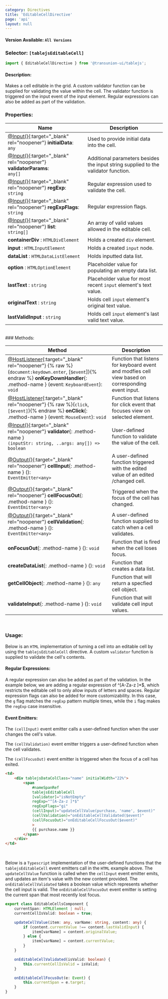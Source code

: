 ```yaml
---
category: Directives
title: 'EditableCellDirective'
page: 'api'
layout: null
---
```


#### Version Available: `All Versions`

### Selector: `[tablejsEditableCell]`
```typescript
import { EditableCellDirective } from '@transunion-ui/tablejs';
```

#### Description:

Makes a cell editable in the grid. A custom validator function can be supplied for validating the value within the cell. The validator function is triggered on the input event of the input element. Regular expressions can also be added as part of the validation.

### Properties:

| Name          | Description   |
| ------------- | ------------- |
| [@Input()](https://angular.io/api/core/Input){:target="_blank" rel="noopener"} **initialData**: <br/>`any` | Used to provide initial data into the cell. |
| [@Input()](https://angular.io/api/core/Input){:target="_blank" rel="noopener"} **validatorParams**: <br/>`any[]` | Additional parameters besides the input string supplied to the validator function. |
| [@Input()](https://angular.io/api/core/Input){:target="_blank" rel="noopener"} **regExp**: <br/>`string` | Regular expression used to validate the cell. |
| [@Input()](https://angular.io/api/core/Input){:target="_blank" rel="noopener"} **regExpFlags**: <br/>`string` | Regular expression flags. |
| [@Input()](https://angular.io/api/core/Input){:target="_blank" rel="noopener"} **list**: <br/>`string[]` | An array of valid values allowed in the editable cell. |
| **containerDiv** : `HTMLDivElement` | Holds a created `div` element. |
| **input** : `HTMLInputElement` | Holds a created `input` node. |
| **dataList** : `HTMLDataListElement` | Holds inputted data list. |
| **option** : `HTMLOptionElement` | Placeholder value for populating an empty data list. |
| **lastText** : `string` | Placeholder value for most recent `input` element's text value. |
| **originalText** : `string` | Holds cell `input` element's original text value. |
| **lastValidInput** : `string` | Holds cell `input` element's last valid text value. |

<br/>
### Methods:

| Method        | Description | 
| ------------- | ----------- |
| [@HostListener](https://angular.io/api/core/HostListener){:target="_blank" rel="noopener"} {% raw %}(`document:keydown.enter`, [`$event`]){% endraw %} **onKeyDownHandler**{: .method-name } (event: `KeyboardEvent`): `void` | Function that listens for keyboard event and modfies cell view based on corresponding event input. |
| [@HostListener](https://angular.io/api/core/HostListener){:target="_blank" rel="noopener"} {% raw %}(`click`, `[$event]`){% endraw %} **onClick**{: .method-name } (event: `MouseEvent`): `void` | Function that listens for click event that focuses view on selected element. |
| [@Input()](https://angular.io/api/core/Input){:target="_blank" rel="noopener"} **validator**{: .method-name } <br/>`(inputStr: string, ..args: any[]) => boolean` | User-defined function to validate the value of the cell. |
| [@Output()](https://angular.io/api/core/Output){:target="_blank" rel="noopener"} **cellInput**{: .method-name } (): <br/>`EventEmitter<any>` | A user-defined function triggered with the edited value of an edited /changed cell. |
| [@Output()](https://angular.io/api/core/Output){:target="_blank" rel="noopener"} **cellFocusOut**{: .method-name } (): <br/>`EventEmitter<any>` | Triggered when the focus of the cell has changed. |
| [@Output()](https://angular.io/api/core/Output){:target="_blank" rel="noopener"} **cellValidation**{: .method-name } (): <br/>`EventEmitter<any>` | A user-defined function supplied to catch when a cell validates. |
| **onFocusOut**{: .method-name } (): `void` | Function that is fired when the cell loses focus. |
| **createDataList**{: .method-name } (): `void` | Function that creates a data list. |
| **getCellObject**{: .method-name } (): `any` | Function that will return a specfied cell object. |
| **validateInput**{: .method-name } (): `void` | Function that will validate cell input values. |

<br/>

### Usage:

Below is an `HTML` implementation of turning a cell into an editable cell by using the `tablejsEditableCell` directive. A custom `validator` function is supplied to validate the cell's contents.

#### Regular Expressions: 

A regular expression can also be added as part of the validation. In the example below, we are adding a regular expression of ^[A-Za-z ]*$, which restricts the editable cell to only allow inputs of letters and spaces. Regular expression flags can also be added for more customizability. In this case, the `g` flag matches the `regExp` pattern multiple times, while the `i` flag makes the `regExp` case insensitive.

#### Event Emitters:

The `(cellInput)` event emitter calls a user-defined function when the user changes the cell's value.

The `(cellValidation)` event emitter triggers a user-defined function when the cell validates.

The `(cellFocusOut)` event emitter is triggered when the focus of a cell has exited.

```html
<td>
    <div tablejsDataColClass="name" initialWidth="22%">
        <span
            #nameSpanRef
            tablejsEditableCell
            [validator]="isNotEmpty"
            regExp="^[A-Za-z ]*$"
            regExpFlags="gi"
            (cellInput)="updateCellValue(purchase, 'name', $event)"
            (cellValidation)="onEditableCellValidated($event)"
            (cellFocusOut)="onEditableCellFocusOut($event)"
            >
            {{ purchase.name }}
        </span>
    </div>
</td>
```

<br/>

Below is a `Typescript` implementation of the user-defined functions that the `tablejsEditableCell` event emitters call in the `HTML` example above. The `updateCellValue` function is called when the `cellInput` event emitter emits, and updates an item's value with the new content provided. The `onEditableCellValidated` takes a boolean value which represents whether the cell input is valid. The `onEditableCellFocusOut` event emitter is setting the current span that most recently lost focus. 

```typescript
export class EditableCellsComponent {
    currentSpan: HTMLElement | null;
    currentCellIsValid: boolean = true;

    updateCellValue(item: any, varName: string, content: any) {
        if (content.currentValue !== content.lastValidInput) {
            item[varName] = content.originalValue;
        } else {
            item[varName] = content.currentValue;
        }
    }

    onEditableCellValidated(isValid: boolean) {
        this.currentCellIsValid = isValid;
    }

    onEditableCellFocusOut(e: Event) {
        this.currentSpan = e.target;
    }
}
```
